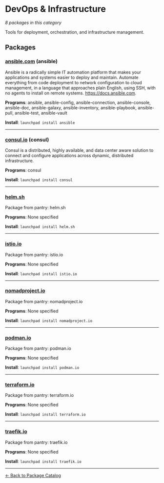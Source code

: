 # DevOps & Infrastructure

*8 packages in this category*

Tools for deployment, orchestration, and infrastructure management.

## Packages

### [ansible.com](../packages/ansiblecom.md) (ansible)

Ansible is a radically simple IT automation platform that makes your applications and systems easier to deploy and maintain. Automate everything from code deployment to network configuration to cloud management, in a language that approaches plain English, using SSH, with no agents to install on remote systems. https://docs.ansible.com.

**Programs**: ansible, ansible-config, ansible-connection, ansible-console, ansible-doc, ansible-galaxy, ansible-inventory, ansible-playbook, ansible-pull, ansible-test, ansible-vault

**Install**: `launchpad install ansible`

---

### [consul.io](../packages/consulio.md) (consul)

Consul is a distributed, highly available, and data center aware solution to connect and configure applications across dynamic, distributed infrastructure.

**Programs**: consul

**Install**: `launchpad install consul`

---

### [helm.sh](../packages/helmsh.md)

Package from pantry: helm.sh

**Programs**: None specified

**Install**: `launchpad install helm.sh`

---

### [istio.io](../packages/istioio.md)

Package from pantry: istio.io

**Programs**: None specified

**Install**: `launchpad install istio.io`

---

### [nomadproject.io](../packages/nomadprojectio.md)

Package from pantry: nomadproject.io

**Programs**: None specified

**Install**: `launchpad install nomadproject.io`

---

### [podman.io](../packages/podmanio.md)

Package from pantry: podman.io

**Programs**: None specified

**Install**: `launchpad install podman.io`

---

### [terraform.io](../packages/terraformio.md)

Package from pantry: terraform.io

**Programs**: None specified

**Install**: `launchpad install terraform.io`

---

### [traefik.io](../packages/traefikio.md)

Package from pantry: traefik.io

**Programs**: None specified

**Install**: `launchpad install traefik.io`

---

[← Back to Package Catalog](../package-catalog.md)
